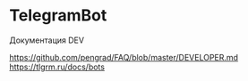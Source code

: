 # TelegramBot

Документация DEV

https://github.com/pengrad/FAQ/blob/master/DEVELOPER.md
https://tlgrm.ru/docs/bots
